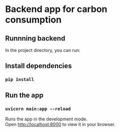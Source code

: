 # Backend app for carbon consumption

## Runnning backend

In the project directory, you can run:

## Install dependencies

### `pip install`

## Run the app

### `uvicorn main:app --reload`

Runs the app in the development mode.\
Open [http://localhost:8000](http://localhost:8000) to view it in your browser.
